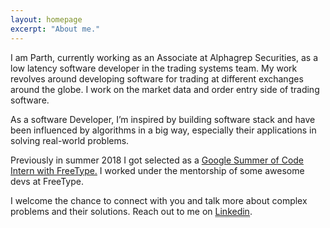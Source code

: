 ```yaml
---
layout: homepage
excerpt: "About me."
---
```

I am Parth, currently working as an Associate at Alphagrep Securities, as a low latency software developer in the trading systems team. My work revolves around developing software for trading at different exchanges around the globe. I work on the market data and order entry side of trading software.

As a software Developer, I’m inspired by building software stack and have been influenced by algorithms in a big way, especially their applications in solving real-world problems.

Previously in summer 2018 I got selected as a <a href="https://summerofcode.withgoogle.com/projects/#5826114384035840" target="_blank"> Google Summer of Code Intern with FreeType.</a> I worked under the mentorship of some awesome devs at FreeType. <br>

I welcome the chance to connect with you and talk more about complex problems and their solutions. Reach out to me on <a href="https://www.linkedin.com/in/parthw1/" target="_blank" style="border-bottom: .5px dotted;">Linkedin</a>. 

